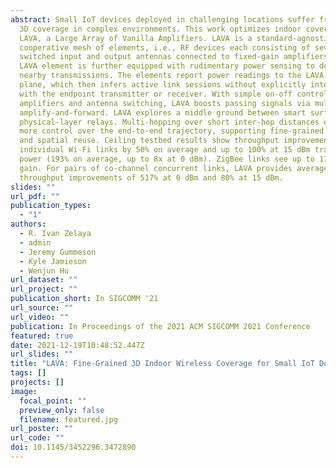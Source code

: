 ```yaml
---
abstract: Small IoT devices deployed in challenging locations suffer from uneven
  3D coverage in complex environments. This work optimizes indoor coverage with
  LAVA, a Large Array of Vanilla Amplifiers. LAVA is a standard-agnostic
  cooperative mesh of elements, i.e., RF devices each consisting of several
  switched input and output antennas connected to fixed-gain amplifiers. Each
  LAVA element is further equipped with rudimentary power sensing to detect
  nearby transmissions. The elements report power readings to the LAVA control
  plane, which then infers active link sessions without explicitly interacting
  with the endpoint transmitter or receiver. With simple on-off control of
  amplifiers and antenna switching, LAVA boosts passing signals via multi hop
  amplify-and-forward. LAVA explores a middle ground between smart surfaces and
  physical-layer relays. Multi-hopping over short inter-hop distances exerts
  more control over the end-to-end trajectory, supporting fine-grained coverage
  and spatial reuse. Ceiling testbed results show throughput improvements to
  individual Wi-Fi links by 50% on average and up to 100% at 15 dBm transmit
  power (193% on average, up to 8x at 0 dBm). ZigBee links see up to 17 dB power
  gain. For pairs of co-channel concurrent links, LAVA provides average per-link
  throughput improvements of 517% at 0 dBm and 80% at 15 dBm.
slides: ""
url_pdf: ""
publication_types:
  - "1"
authors:
  - R. Ivan Zelaya
  - admin
  - Jeremy Gummeson
  - Kyle Jamieson
  - Wenjun Hu
url_dataset: ""
url_project: ""
publication_short: In SIGCOMM '21
url_source: ""
url_video: ""
publication: In Proceedings of the 2021 ACM SIGCOMM 2021 Conference
featured: true
date: 2021-12-19T10:48:52.447Z
url_slides: ""
title: "LAVA: Fine-Grained 3D Indoor Wireless Coverage for Small IoT Devices"
tags: []
projects: []
image:
  focal_point: ""
  preview_only: false
  filename: featured.jpg
url_poster: ""
url_code: ""
doi: 10.1145/3452296.3472890
---
```

